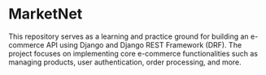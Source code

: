 # MarketNet
This repository serves as a learning and practice ground for building an e-commerce API using Django and Django REST Framework (DRF). The project focuses on implementing core e-commerce functionalities such as managing products, user authentication, order processing, and more.
